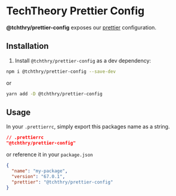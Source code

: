 # TechTheory Prettier Config

**@tchthry/prettier-config** exposes our [prettier](https://prettier.io) configuration.

## Installation

1. Install `@tchthry/prettier-config` as a dev dependency:
```bash
npm i @tchthry/prettier-config --save-dev
```
or
```bash
yarn add -D @tchthry/prettier-config
```

## Usage

In your `.prettierrc`, simply export this packages name as a string.

```json
// .prettierrc
"@tchthry/prettier-config"
```

or reference it in your `package.json`

```json
{
  "name": "my-package",
  "version": "67.0.1",
  "prettier": "@tchthry/prettier-config"
}
```
